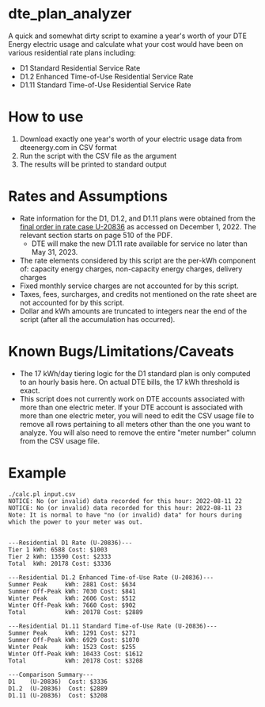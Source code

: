 # dte_plan_analyzer
A quick and somewhat dirty script to examine a year's worth of your DTE Energy electric usage and calculate what your cost would have been on various residential rate plans including:
* D1 Standard Residential Service Rate
* D1.2 Enhanced Time-of-Use Residential Service Rate
* D1.11 Standard Time-of-Use Residential Service Rate


# How to use 
1. Download exactly one year's worth of your electric usage data from dteenergy.com in CSV format
2. Run the script with the CSV file as the argument
3. The results will be printed to standard output

# Rates and Assumptions
* Rate information for the D1, D1.2, and D1.11 plans were obtained from the [final order in rate case U-20836](https://mi-psc.force.com/sfc/servlet.shepherd/version/download/0688y0000058iIbAAI) as accessed on December 1, 2022. The relevant section starts on page 510 of the PDF. 
    * DTE will make the new D1.11 rate available for service no later than May 31, 2023. 
* The rate elements considered by this script are the per-kWh component of: capacity energy charges, non-capacity energy charges, delivery charges
* Fixed monthly service charges are not accounted for by this script.
* Taxes, fees, surcharges, and credits not mentioned on the rate sheet are not accounted for by this script.
* Dollar and kWh amounts are truncated to integers near the end of the script (after all the accumulation has occurred).

# Known Bugs/Limitations/Caveats
* The 17 kWh/day tiering logic for the D1 standard plan is only computed to an hourly basis here. On actual DTE bills, the 17 kWh threshold is exact.
* This script does not currently work on DTE accounts associated with more than one electric meter. If your DTE account is associated with more than one electric meter, you will need to edit the CSV usage file to remove all rows pertaining to all meters other than the one you want to analyze. You will also need to remove the entire "meter number" column from the CSV usage file.

# Example
    ./calc.pl input.csv
    NOTICE: No (or invalid) data recorded for this hour: 2022-08-11 22
    NOTICE: No (or invalid) data recorded for this hour: 2022-08-11 23
    Note: It is normal to have "no (or invalid) data" for hours during which the power to your meter was out.
    
    
    ---Residential D1 Rate (U-20836)---
    Tier 1 kWh: 6588 Cost: $1003
    Tier 2 kWh: 13590 Cost: $2333
    Total  kWh: 20178 Cost: $3336
    
    ---Residential D1.2 Enhanced Time-of-Use Rate (U-20836)---
    Summer Peak     kWh: 2881 Cost: $634
    Summer Off-Peak kWh: 7030 Cost: $841
    Winter Peak     kWh: 2606 Cost: $512
    Winter Off-Peak kWh: 7660 Cost: $902
    Total           kWh: 20178 Cost: $2889
    
    ---Residential D1.11 Standard Time-of-Use Rate (U-20836)---
    Summer Peak     kWh: 1291 Cost: $271
    Summer Off-Peak kWh: 6929 Cost: $1070
    Winter Peak     kWh: 1523 Cost: $255
    Winter Off-Peak kWh: 10433 Cost: $1612
    Total           kWh: 20178 Cost: $3208

    ---Comparison Summary---
    D1    (U-20836)  Cost: $3336
    D1.2  (U-20836)  Cost: $2889
    D1.11 (U-20836)  Cost: $3208

